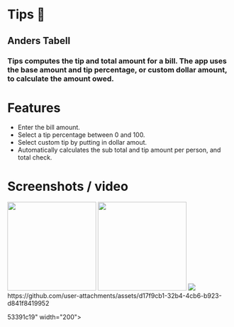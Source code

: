 # Tips 💸
## Anders Tabell
### Tips computes the tip and total amount for a bill. The app uses the base amount and tip percentage, or custom dollar amount, to calculate the amount owed.
# Features
- Enter the bill amount.
- Select a tip percentage between 0 and 100.
- Select custom tip by putting in dollar amout.
- Automatically calculates the sub total and tip amount per person, and total check.
# Screenshots / video

<img src="https://github.com/user-attachments/assets/93c723e6-0426-4068-b458-9a2cfa3327b3" width="200">
<img src="https://github.com/user-attachments/assets/f89450a9-633d-46a3-8fa9-6f9787fb9df8" width="200">
<img src="https://github.com/user-attachments/assets/e548ae2e-ea51-42df-8b50-8017

https://github.com/user-attachments/assets/d17f9cb1-32b4-4cb6-b923-d841f8419952

53391c19" width="200">



